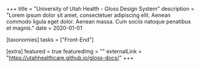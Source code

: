 +++
title = "University of Utah Health - Gloss Design System"
description = "Lorem ipsum dolor sit amet, consectetuer adipiscing elit. Aenean commodo ligula eget dolor. Aenean massa. Cum sociis natoque penatibus et magnis."
date = 2020-01-01

[taxonomies]
tasks = ["Front-End"]

[extra]
featured = true
featuredImg = ""
externalLink = "https://utahhealthcare.github.io/gloss-docs/"
+++
